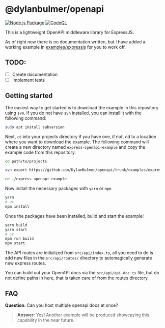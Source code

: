 # @dylanbulmer/openapi
[![Node.js Package](https://github.com/DylanBulmer/openapi/actions/workflows/npm-publish-github-packages.yml/badge.svg)](https://github.com/DylanBulmer/openapi/actions/workflows/npm-publish-github-packages.yml)
[![CodeQL](https://github.com/DylanBulmer/openapi/actions/workflows/codeql-analysis.yml/badge.svg)](https://github.com/DylanBulmer/openapi/actions/workflows/codeql-analysis.yml)

This is a lightweight OpenAPI middleware library for ExpressJS.

As of right now there is no documentation written, but I have added a working example in [examples/expressjs](/examples/expressjs) for you to work off.

## TODO:

- [ ] Create documentation
- [ ] Implement tests

## Getting started

The easiest way to get started is to download the example in this repository using `svn`. If you do not have `svn` installed, you can install it with the following command:

```bash
sudo apt install subversion
```

Next, `cd` into your projects directory if you have one, if not, cd to a location where you want to download the example. The following command will create a new directory named `express-openapi-example` and copy the example code from this repository.

```bash
cd path/to/projects

svn export https://github.com/DylanBulmer/openapi/trunk/examples/expressjs ./express-openapi-example

cd ./express-openapi-example
```

Now install the necessary packages with `yarn` or `npm`

```bash
yarn
# or
npm install
```

Once the packages have been installed, build and start the example!

```bash
yarn build
yarn start
# or
npm run build
npm start
```

The API routes are initialized from `src/api/index.ts`, all you need to do is add new files in the `src/api/routes/` directory to automagically generate new express routes.

You can build out your OpenAPI docs via the `src/api/api-doc.ts` file, but do not define paths in here, that is taken care of from the routes directory.

## FAQ

**Question:** Can you host multiple openapi docs at once?

> **Answer:** Yes! Another example will be produced showcasing this capability in the near future.
